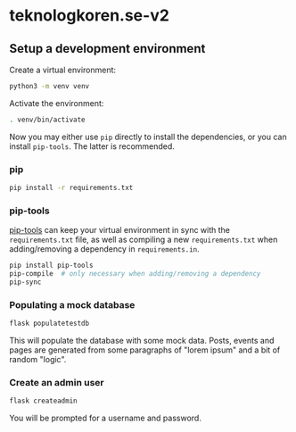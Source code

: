 # teknologkoren.se-v2
## Setup a development environment
Create a virtual environment:

```sh
python3 -m venv venv
```

Activate the environment:

```sh
. venv/bin/activate
```

Now you may either use `pip` directly to install the dependencies, or
you can install `pip-tools`. The latter is recommended.

### pip

```sh
pip install -r requirements.txt
```


### pip-tools
[pip-tools](https://github.com/jazzband/pip-tools) can keep your virtual
environment in sync with the `requirements.txt` file, as well as compiling a
new `requirements.txt` when adding/removing a dependency in `requirements.in`.

```sh
pip install pip-tools
pip-compile  # only necessary when adding/removing a dependency
pip-sync
```


### Populating a mock database
```sh
flask populatetestdb
```
This will populate the database with some mock data. Posts, events and pages
are generated from some paragraphs of "lorem ipsum" and a bit of random
"logic".


### Create an admin user
```sh
flask createadmin
```
You will be prompted for a username and password.
